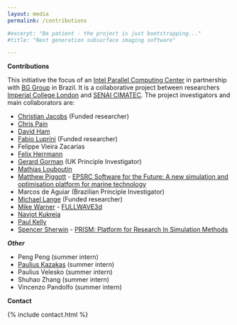 ```yaml
---
layout: media
permalink: /contributions

#excerpt: "Be patient - the project is just bootstrapping..."
#title: "Next generation subsurface imaging software"

---
```


**Contributions**

This initiative the focus of an [Intel Parallel Computing Center](https://software.intel.com/en-us/ipcc) in partnership with [BG Group](http://www.bg-group.com/) in Brazil. It is a collaborative project between researchers [Imperial College London](http://www.imperial.ac.uk) and [SENAI CIMATEC](http://portais.fieb.org.br/senai/senai-na-sua-cidade/salvador/cimatec.html). The project investigators and  main collaborators are:

* [Christian Jacobs](http://www.christianjacobs.uk) (Funded researcher)
* [Chris Pain](http://www.imperial.ac.uk/people/c.pain)
* [David Ham](http://www.imperial.ac.uk/people/david.ham)
* [Fabio Luprini](https://www.doc.ic.ac.uk/¬fl1612) (Funded researcher)
* Felippe Vieira Zacarias
* [Felix Herrmann](https://www.slim.eos.ubc.ca/felix)
* [Gerard Gorman](http://www.imperial.ac.uk/people/g.gorman) (UK Principle Investigator)
* [Mathias Louboutin](https://www.slim.eos.ubc.ca/content/mathias-louboutin)
* [Matthew Piggott](http://www.imperial.ac.uk/people/m.d.piggott) - [EPSRC Software for the Future: A new simulation and optimisation platform for marine technology](http://gow.epsrc.ac.uk/NGBOViewGrant.aspx?GrantRef=EP/M011054/1)
* Marcos de Aguiar (Brazilian Principle Investigator)
* [Michael Lange](http://www.imperial.ac.uk/people/michael.lange) (Funded researcher)
* [Mike Warner](http://www.imperial.ac.uk/people/m.warner) - [FULLWAVE3d](http://fullwave3d.github.io/)
* [Navjot Kukreja](https://github.com/navjotk)
* [Paul Kelly](http://www.doc.ic.ac.uk/~phjk/)
* [Spencer Sherwin](http://www.imperial.ac.uk/people/s.sherwin) - [PRISM: Platform for Research In Simulation Methods](http://prism.ac.uk/)

***Other***

* Peng Peng (summer intern)
* [Paulius Kazakas](https://github.com/sheino) (summer intern)
* Paulius Velesko (summer intern)
* Shuhao Zhang (summer intern)
* Vincenzo Pandolfo (summer intern)



**Contact**

{% include contact.html %}